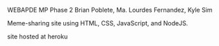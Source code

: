 WEBAPDE MP Phase 2
Brian Poblete, Ma. Lourdes Fernandez, Kyle Sim

Meme-sharing site using HTML, CSS, JavaScript, and NodeJS.

site hosted at heroku